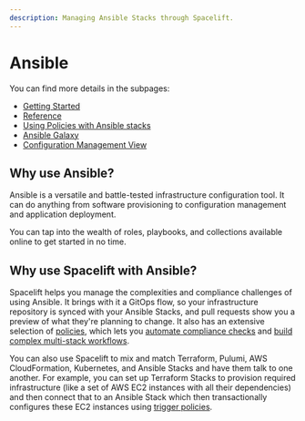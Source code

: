 ```yaml
---
description: Managing Ansible Stacks through Spacelift.
---
```


# Ansible

You can find more details in the subpages:

- [Getting Started](getting-started.md)
- [Reference](reference.md)
- [Using Policies with Ansible stacks](policies.md)
- [Ansible Galaxy](ansible-galaxy.md)
- [Configuration Management View](configuration-management.md)

## Why use Ansible?

Ansible is a versatile and battle-tested infrastructure configuration tool. It can do anything from software provisioning to configuration management and application deployment.

You can tap into the wealth of roles, playbooks, and collections available online to get started in no time.

## Why use Spacelift with Ansible?

Spacelift helps you manage the complexities and compliance challenges of using Ansible. It brings with it a GitOps flow, so your infrastructure repository is synced with your Ansible Stacks, and pull requests show you a preview of what they're planning to change. It also has an extensive selection of [policies](../../concepts/policy/README.md), which lets you [automate compliance checks](../../concepts/policy/terraform-plan-policy.md) and [build complex multi-stack workflows](../../concepts/policy/trigger-policy.md).

You can also use Spacelift to mix and match Terraform, Pulumi, AWS CloudFormation, Kubernetes, and Ansible Stacks and have them talk to one another. For example, you can set up Terraform Stacks to provision required infrastructure (like a set of AWS EC2 instances with all their dependencies) and then connect that to an Ansible Stack which then transactionally configures these EC2 instances using [trigger policies](../../concepts/policy/trigger-policy.md).
